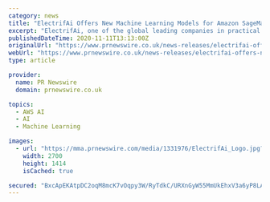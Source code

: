 ```yaml
---
category: news
title: "ElectrifAi Offers New Machine Learning Models for Amazon SageMaker"
excerpt: "ElectrifAi, one of the global leading companies in practical artificial intelligence (AI) and pre-built machine learning (ML) models,"
publishedDateTime: 2020-11-11T13:13:00Z
originalUrl: "https://www.prnewswire.co.uk/news-releases/electrifai-offers-new-machine-learning-models-for-amazon-sagemaker-897787209.html"
webUrl: "https://www.prnewswire.co.uk/news-releases/electrifai-offers-new-machine-learning-models-for-amazon-sagemaker-897787209.html"
type: article

provider:
  name: PR Newswire
  domain: prnewswire.co.uk

topics:
  - AWS AI
  - AI
  - Machine Learning

images:
  - url: "https://mma.prnewswire.com/media/1331976/ElectrifAi_Logo.jpg?p=facebook"
    width: 2700
    height: 1414
    isCached: true

secured: "BxcApEKAtpDC2oqM8mcK7vOqpy3W/RyTdkC/URXnGyW55MmUkEhxV3a6yP8LAZV3myIU+ePpYOLbxXo6aFa3YFR9JZnIA8i7uKPEEq6U0vPWyoZsmre6SWkNQGc1v57qtMhtjd0J9pKTA9cePXfK++v8e4T5AO/qkF671SEYzHf/Se3/eSyhAOyuMHH0WIr3XNADIxzajrImU+qMhYXEdNCMXknqj0NbVN+jZLQup5ctcz63eF64Z+Ri3Z8UJBARy5u1mTrILycBc5hNVeaDLiP1M8eyBI9+YXhgqMkkMZ6ypq36MBkxZup2jLXQL8FmdBb+xpDYjO44rGElB8hukI+kyYoCNrsOFsGFlHxznIc=;nsQqyRVp2Okw4j8KofZpEQ=="
---
```


